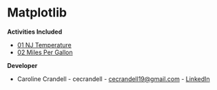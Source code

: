 # Matplotlib

**Activities Included**

- [01 NJ Temperature](/Code%20Samples/Matplotlib/01%20NJ%20Temperature)
- [02 Miles Per Gallon](/Code%20Samples/Matplotlib/02%20Miles%20Per%20Gallon)

<!-- !pip install pandas 
!pip install matplotlib 
!pip install numpy -->

**Developer**

- Caroline Crandell - cecrandell - cecrandell19@gmail.com - [LinkedIn](https://www.linkedin.com/in/carolinecrandell/)
